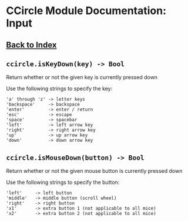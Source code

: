 # CCircle Module Documentation: Input

## [Back to Index](index)

## `ccircle.isKeyDown(key) -> Bool`
  Return whether or not the given key is currently pressed down

  Use the following strings to specify the key:

    'a' through 'z' -> letter keys
    'backspace'     -> backspace
    'enter'         -> enter / return
    'esc'           -> escape
    'space'         -> spacebar
    'left'          -> left arrow key
    'right'         -> right arrow key
    'up'            -> up arrow key
    'down'          -> down arrow key

## `ccircle.isMouseDown(button) -> Bool`
  Return whether or not the given mouse button is currently pressed down

  Use the following strings to specify the button:

    'left'     -> left button
    'middle'   -> middle button (scroll wheel)
    'right'    -> right button
    'x1'       -> extra button 1 (not applicable to all mice)
    'x2'       -> extra button 2 (not applicable to all mice)
